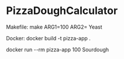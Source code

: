 # PizzaDoughCalculator


Makefile:
make ARG1=100 ARG2= Yeast


Docker:
docker build -t pizza-app .

docker run --rm pizza-app 100 Sourdough
